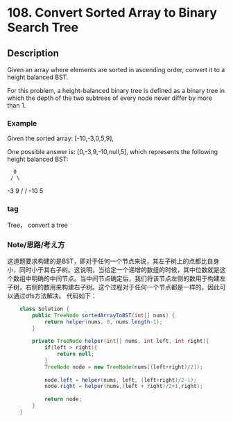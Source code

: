 # 108. Convert Sorted Array to Binary Search Tree

## Description

Given an array where elements are sorted in ascending order, convert it to a height balanced BST.

For this problem, a height-balanced binary tree is defined as a binary tree in which the depth of the two subtrees of every node never differ by more than 1.

### Example
Given the sorted array: [-10,-3,0,5,9],

One possible answer is: [0,-3,9,-10,null,5], which represents the following height balanced BST:

      0
     / \
   -3   9
   /   /
 -10  5


### tag 
Tree， convert a tree

### Note/思路/考え方
这道题要求构建的是BST，即对于任何一个节点来说，其左子树上的点都比自身小，同时小于其右子树。这说明，当给定一个递增的数组的时候，其中位数就是这个数组中明确的中间节点。当中间节点确定后，我们将该节点左侧的数用于构建左子树，右侧的数用来构建右子树。这个过程对于任何一个节点都是一样的，因此可以通过dfs方法解决。
代码如下：
```java
    class Solution {
	    public TreeNode sortedArrayToBST(int[] nums) {
	        return helper(nums, 0, nums.length-1);
	    }
	    
	    private TreeNode helper(int[] nums, int left, int right){
	        if(left > right){
	            return null;
	        }
	        TreeNode node = new TreeNode(nums[(left+right)/2]);
	        
	        node.left = helper(nums, left, (left+right)/2-1);
	        node.right = helper(nums,(left + right)/2+1,right);
	        
	        return node;
	    }
    }
```